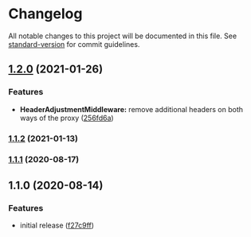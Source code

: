 # Changelog

All notable changes to this project will be documented in this file. See [standard-version](https://github.com/conventional-changelog/standard-version) for commit guidelines.

## [1.2.0](https://github.com/huettig-rompf-marketing/webhub-proxy/compare/v1.1.2...v1.2.0) (2021-01-26)


### Features

* **HeaderAdjustmentMiddleware:** remove additional headers on both ways of the proxy ([256fd6a](https://github.com/huettig-rompf-marketing/webhub-proxy/commit/256fd6a087ef49d54824b8e0173ae74cf568d389))

### [1.1.2](https://github.com/huettig-rompf-marketing/webhub-proxy/compare/v1.1.1...v1.1.2) (2021-01-13)

### [1.1.1](https://github.com/huettig-rompf-marketing/webhub-proxy/compare/v1.1.0...v1.1.1) (2020-08-17)

## 1.1.0 (2020-08-14)


### Features

* initial release ([f27c9ff](https://github.com/huettig-rompf-marketing/webhub-proxy/commit/f27c9ffa74037812e4d71256f2707973bf184f15))
